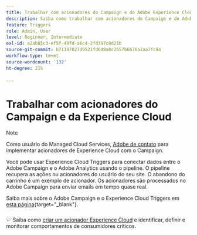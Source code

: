 ```yaml
---
title: Trabalhar com acionadores do Campaign e do Adobe Experience Cloud
description: Saiba como trabalhar com acionadores do Campaign e do Adobe Experience Cloud
feature: Triggers
role: Admin, User
level: Beginner, Intermediate
exl-id: a2ab85c3-ef5f-49fd-a6c4-2fd397c8d21b
source-git-commit: b71197027d9521fd648a0c2657b6b76a1aa7fc9a
workflow-type: tm+mt
source-wordcount: '132'
ht-degree: 21%

---
```


# Trabalhar com acionadores do Campaign e da Experience Cloud

>[!NOTE]
>
>Como usuário do Managed Cloud Services, [Adobe de contato](../start/campaign-faq.md#support) para implementar acionadores de Experience Cloud com o Campaign.

Você pode usar Experience Cloud Triggers para conectar dados entre o Adobe Campaign e o Adobe Analytics usando o pipeline. O pipeline recupera as ações ou acionadores do usuário do seu site. O abandono do carrinho é um exemplo de acionador. Os acionadores são processados no Adobe Campaign para enviar emails em tempo quase real.

Saiba mais sobre o Adobe Campaign e o Experience Cloud Triggers em [esta página](https://experienceleague.adobe.com/docs/campaign-classic/using/integrating-with-adobe-experience-cloud/experience-triggers/about-triggers.html){target="_blank"}.

![](../assets/do-not-localize/speech.png) Saiba como [criar um acionador Experience Cloud](https://experienceleague.adobe.com/docs/experience-cloud/triggers/create.html) e identificar, definir e monitorar comportamentos de consumidores críticos.

